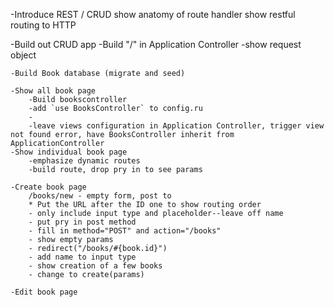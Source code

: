 -Introduce REST / CRUD
	show anatomy of route handler
	show restful routing to HTTP

-Build out CRUD app
	-Build "/" in Application Controller
		-show request object

	-Build Book database (migrate and seed)
	
	-Show all book page
		-Build bookscontroller
		-add `use BooksController` to config.ru
		-
		-leave views configuration in Application Controller, trigger view not found error, have BooksController inherit from ApplicationController
	-Show individual book page
		-emphasize dynamic routes
		-build route, drop pry in to see params

	-Create book page
		/books/new - empty form, post to 
		* Put the URL after the ID one to show routing order
		- only include input type and placeholder--leave off name
		- put pry in post method
		- fill in method="POST" and action="/books"
		- show empty params
		- redirect("/books/#{book.id}") 
		- add name to input type
		- show creation of a few books
		- change to create(params)
		
	-Edit book page


